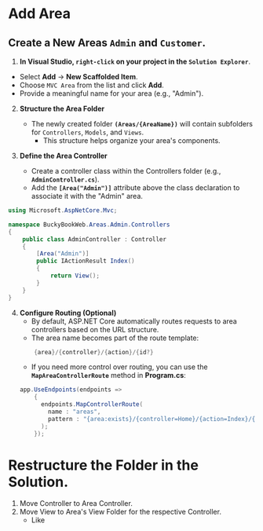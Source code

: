 # Add Area

## Create a New Areas `Admin` and `Customer`.

1. **In Visual Studio, `right-click` on your project in the `Solution Explorer`**.

- Select **Add** -> **New Scaffolded Item**.
- Choose `MVC Area` from the list and click **Add**.
- Provide a meaningful name for your area (e.g., "Admin").

2. **Structure the Area Folder**

   - The newly created folder **`(Areas/{AreaName})`** will contain subfolders for `Controllers`, `Models`, and `Views`.
     - This structure helps organize your area's components.

3. **Define the Area Controller**

   - Create a controller class within the Controllers folder (e.g., **`AdminController.cs`**).
   - Add the **`[Area("Admin")]`** attribute above the class declaration to associate it with the "Admin" area.

```c#
using Microsoft.AspNetCore.Mvc;

namespace BuckyBookWeb.Areas.Admin.Controllers
{
    public class AdminController : Controller
    {
        [Area("Admin")]
        public IActionResult Index()
        {
            return View();
        }
    }
}

```

4. **Configure Routing (Optional)**
   - By default, ASP.NET Core automatically routes requests to area controllers based on the URL structure.
   - The area name becomes part of the route template:
   ```c#
       {area}/{controller}/{action}/{id?}
   ```
   - If you need more control over routing, you can use the **`MapAreaControllerRoute`** method in **Program.cs**:
   ```c#
   app.UseEndpoints(endpoints =>
       {
         endpoints.MapControllerRoute(
           name : "areas",
           pattern : "{area:exists}/{controller=Home}/{action=Index}/{id?}"
         );
       });
   ```

# Restructure the Folder in the Solution.

1. Move Controller to Area Controller.
2. Move View to Area's View Folder for the respective Controller.
   - Like 
